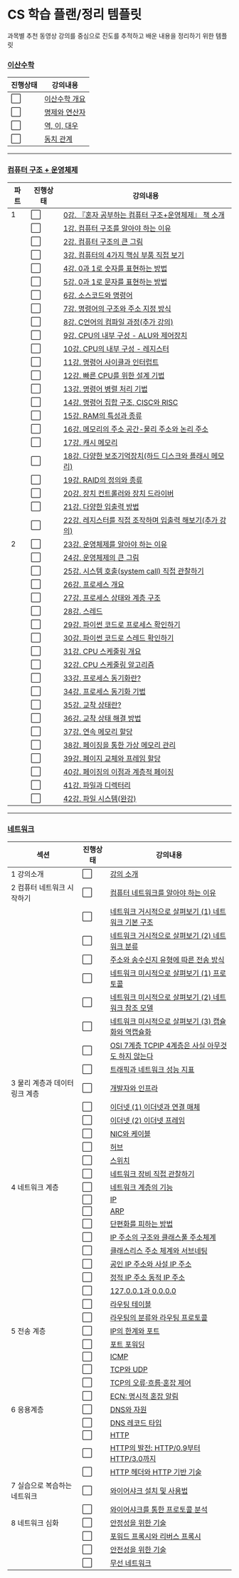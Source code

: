 # CS 학습 플랜/정리 템플릿
과목별 추천 동영상 강의를 중심으로 진도를 추적하고 배운 내용을 정리하기 위한 템플릿

### [이산수학](이산수학)
|진행상태|강의내용|
| ------ | ------ | 
| :white_large_square: |[이산수학 개요](이산수학/이산수학-개요.md) |
| :white_large_square: |[명제와 연산자](이산수학/명제와-연산자.md) |
| :white_large_square: |[역, 이, 대우](이산수학/역-이-대우.md) |
| :white_large_square: |[동치 관계](이산수학/동치-관계.md) |

---

### [컴퓨터 구조 + 운영체제](컴퓨터구조+운영체제)
|파트|진행상태|강의내용|
| ------ | ------ | ------ |
|1| :white_large_square: | [0강. 『혼자 공부하는 컴퓨터 구조+운영체제』 책 소개](컴퓨터구조+운영체제/0강-책-소개.md) |
| | :white_large_square: | [1강. 컴퓨터 구조를 알아야 하는 이유](컴퓨터구조+운영체제/1강-컴퓨터-구조를-알아야-하는-이유.md) |
| | :white_large_square: | [2강. 컴퓨터 구조의 큰 그림](컴퓨터구조+운영체제/2강-컴퓨터-구조의-큰-그림.md) |
| | :white_large_square: | [3강. 컴퓨터의 4가지 핵심 부품 직접 보기](컴퓨터구조+운영체제/3강-컴퓨터의-4가지-핵심-부품-직접-보기.md) |
| | :white_large_square: | [4강. 0과 1로 숫자를 표현하는 방법](컴퓨터구조+운영체제/4강-0과-1로-숫자를-표현하는-방법.md) |
| | :white_large_square: | [5강. 0과 1로 문자를 표현하는 방법](컴퓨터구조+운영체제/5강-0과-1로-문자를-표현하는-방법.md) |
| | :white_large_square: | [6강. 소스코드와 명령어](컴퓨터구조+운영체제/6강-소스코드와-명령어.md) |
| | :white_large_square: | [7강. 명령어의 구조와 주소 지정 방식](컴퓨터구조+운영체제/7강-명령어의-구조와-주소-지정-방식.md) |
| | :white_large_square: | [8강. C언어의 컴파일 과정(추가 강의)](컴퓨터구조+운영체제/8강-C언어의-컴파일-과정.md) |
| | :white_large_square: | [9강. CPU의 내부 구성 - ALU와 제어장치](컴퓨터구조+운영체제/9강-CPU의-내부-구성-ALU와-제어장치.md) |
| | :white_large_square: | [10강. CPU의 내부 구성 - 레지스터](컴퓨터구조+운영체제/10강-CPU의-내부-구성-레지스터.md) |
| | :white_large_square: | [11강. 명령어 사이클과 인터럽트](컴퓨터구조+운영체제/11강-명령어-사이클과-인터럽트.md) |
| | :white_large_square: | [12강. 빠른 CPU를 위한 설계 기법](컴퓨터구조+운영체제/12강-빠른-CPU를-위한-설계-기법.md) |
| | :white_large_square: | [13강. 명령어 병렬 처리 기법](컴퓨터구조+운영체제/13강-명령어-병렬-처리-기법.md) |
| | :white_large_square: | [14강. 명령어 집합 구조, CISC와 RISC](컴퓨터구조+운영체제/14강-명령어-집합-구조-CISC와-RISC.md) |
| | :white_large_square: | [15강. RAM의 특성과 종류](컴퓨터구조+운영체제/15강-RAM의-특성과-종류.md) |
| | :white_large_square: | [16강. 메모리의 주소 공간-물리 주소와 논리 주소](컴퓨터구조+운영체제/16강-메모리의-주소-공간-물리-주소와-논리-주소.md) |
| | :white_large_square: | [17강. 캐시 메모리](컴퓨터구조+운영체제/17강-캐시-메모리.md) |
| | :white_large_square: | [18강. 다양한 보조기억장치(하드 디스크와 플래시 메모리)](컴퓨터구조+운영체제/18강-다양한-보조기억장치.md) |
| | :white_large_square: | [19강. RAID의 정의와 종류](컴퓨터구조+운영체제/19강-RAID의-정의와-종류.md) |
| | :white_large_square: | [20강. 장치 컨트롤러와 장치 드라이버](컴퓨터구조+운영체제/20강-장치-컨트롤러와-장치-드라이버.md) |
| | :white_large_square: | [21강. 다양한 입출력 방법](컴퓨터구조+운영체제/21강-다양한-입출력-방법.md) |
| | :white_large_square: | [22강. 레지스터를 직접 조작하며 입출력 해보기(추가 강의)](컴퓨터구조+운영체제/22강-레지스터를-직접-조작하며-입출력-해보기.md) |
|2| :white_large_square: | [23강. 운영체제를 알아야 하는 이유](컴퓨터구조+운영체제/23강-운영체제를-알아야-하는-이유.md) |
| | :white_large_square: | [24강. 운영체제의 큰 그림](컴퓨터구조+운영체제/24강-운영체제의-큰-그림.md) |
| | :white_large_square: | [25강. 시스템 호출(system call) 직접 관찰하기](컴퓨터구조+운영체제/25강-시스템-호출-직접-관찰하기.md) |
| | :white_large_square: | [26강. 프로세스 개요](컴퓨터구조+운영체제/26강-프로세스-개요.md) |
| | :white_large_square: | [27강. 프로세스 상태와 계층 구조](컴퓨터구조+운영체제/27강-프로세스-상태와-계층-구조.md) |
| | :white_large_square: | [28강. 스레드](컴퓨터구조+운영체제/28강-스레드.md) |
| | :white_large_square: | [29강. 파이썬 코드로 프로세스 확인하기](컴퓨터구조+운영체제/29강-파이썬-코드로-프로세스-확인하기.md) |
| | :white_large_square: | [30강. 파이썬 코드로 스레드 확인하기](컴퓨터구조+운영체제/30강-파이썬-코드로-스레드-확인하기.md) |
| | :white_large_square: | [31강. CPU 스케줄링 개요](컴퓨터구조+운영체제/31강-CPU-스케줄링-개요.md) |
| | :white_large_square: | [32강. CPU 스케줄링 알고리즘](컴퓨터구조+운영체제/32강-CPU-스케줄링-알고리즘.md) |
| | :white_large_square: | [33강. 프로세스 동기화란?](컴퓨터구조+운영체제/33강-프로세스-동기화란.md) |
| | :white_large_square: | [34강. 프로세스 동기화 기법](컴퓨터구조+운영체제/34강-프로세스-동기화-기법.md) |
| | :white_large_square: | [35강. 교착 상태란?](컴퓨터구조+운영체제/35강-교착-상태란.md) |
| | :white_large_square: | [36강. 교착 상태 해결 방법](컴퓨터구조+운영체제/36강-교착-상태-해결-방법.md) |
| | :white_large_square: | [37강. 연속 메모리 할당](컴퓨터구조+운영체제/37강-연속-메모리-할당.md) |
| | :white_large_square: | [38강. 페이징을 통한 가상 메모리 관리](컴퓨터구조+운영체제/38강-페이징을-통한-가상-메모리-관리.md) |
| | :white_large_square: | [39강. 페이지 교체와 프레임 할당](컴퓨터구조+운영체제/39강-페이지-교체와-프레임-할당.md) |
| | :white_large_square: | [40강. 페이징의 이점과 계층적 페이징](컴퓨터구조+운영체제/40강-페이징의-이점과-계층적-페이징.md) |
| | :white_large_square: | [41강. 파일과 디렉터리](컴퓨터구조+운영체제/41강-파일과-디렉터리.md) |
| | :white_large_square: | [42강. 파일 시스템(완강)](컴퓨터구조+운영체제/42강-파일-시스템.md) |

---

### [네트워크](네트워크)
|섹션|진행상태|강의내용|
| ------ | ------ | ------ |
|1 강의소개| :white_large_square: | [강의 소개](네트워크/강의-소개.md) |
|2 컴퓨터 네트워크 시작하기| :white_large_square: | [컴퓨터 네트워크를 알아야 하는 이유](네트워크/네트워크를-알아야-하는-이유.md) |
| | :white_large_square: | [네트워크 거시적으로 살펴보기 (1) 네트워크 기본 구조](네트워크/네트워크-기본-구조.md) |
| | :white_large_square: | [네트워크 거시적으로 살펴보기 (2) 네트워크 분류](네트워크/네트워크-분류.md) |
| | :white_large_square: | [주소와 송수신지 유형에 따른 전송 방식](네트워크/전송-방식.md) |
| | :white_large_square: | [네트워크 미시적으로 살펴보기 (1) 프로토콜](네트워크/프로토콜.md) |
| | :white_large_square: | [네트워크 미시적으로 살펴보기 (2) 네트워크 참조 모델](네트워크/네트워크-참조-모델.md) |
| | :white_large_square: | [네트워크 미시적으로 살펴보기 (3) 캡슐화와 역캡슐화](네트워크/캡슐화와-역캡슐화.md) |
| | :white_large_square: | [OSI 7계층 TCPIP 4계층은 사실 아무것도 하지 않는다](네트워크/계층-모델.md) |
| | :white_large_square: | [트래픽과 네트워크 성능 지표](네트워크/성능-지표.md) |
|3 물리 계층과 데이터 링크 계층| :white_large_square: | [개발자와 인프라](네트워크/개발자와-인프라.md) |
| | :white_large_square: | [이더넷 (1) 이더넷과 연결 매체](네트워크/이더넷과-연결-매체.md) |
| | :white_large_square: | [이더넷 (2) 이더넷 프레임](네트워크/이더넷-프레임.md) |
| | :white_large_square: | [NIC와 케이블](네트워크/NIC와-케이블.md) |
| | :white_large_square: | [허브](네트워크/허브.md) |
| | :white_large_square: | [스위치](네트워크/스위치.md) |
| | :white_large_square: | [네트워크 장비 직접 관찰하기](네트워크/네트워크-장비-직접-관찰하기.md) |
|4 네트워크 계층| :white_large_square: | [네트워크 계층의 기능](네트워크/네트워크-계층-기능.md) |
| | :white_large_square: | [IP](네트워크/IP.md) |
| | :white_large_square: | [ARP](네트워크/ARP.md) |
| | :white_large_square: | [단편화를 피하는 방법](네트워크/단편화-방지.md) |
| | :white_large_square: | [IP 주소의 구조와 클래스풀 주소체계](네트워크/IP-주소-구조.md) |
| | :white_large_square: | [클래스리스 주소 체계와 서브네팅](네트워크/클래스리스-주소.md) |
| | :white_large_square: | [공인 IP 주소와 사설 IP 주소](네트워크/공인-사설-IP.md) |
| | :white_large_square: | [정적 IP 주소 동적 IP 주소](네트워크/정적-동적-IP.md) |
| | :white_large_square: | [127.0.0.1과 0.0.0.0](네트워크/루프백-주소.md) |
| | :white_large_square: | [라우팅 테이블](네트워크/라우팅-테이블.md) |
| | :white_large_square: | [라우팅의 분류와 라우팅 프로토콜](네트워크/라우팅-프로토콜.md) |
|5 전송 계층| :white_large_square: | [IP의 한계와 포트](네트워크/IP-한계와-포트.md) |
| | :white_large_square: | [포트 포워딩](네트워크/포트-포워딩.md) |
| | :white_large_square: | [ICMP](네트워크/ICMP.md) |
| | :white_large_square: | [TCP와 UDP](네트워크/TCP-UDP.md) |
| | :white_large_square: | [TCP의 오류·흐름·혼잡 제어](네트워크/TCP-제어.md) |
| | :white_large_square: | [ECN: 명시적 혼잡 알림](네트워크/ECN.md) |
|6 응용계층| :white_large_square: | [DNS와 자원](네트워크/DNS.md) |
| | :white_large_square: | [DNS 레코드 타입](네트워크/DNS-레코드.md) |
| | :white_large_square: | [HTTP](네트워크/HTTP.md) |
| | :white_large_square: | [HTTP의 발전: HTTP/0.9부터 HTTP/3.0까지](네트워크/HTTP-발전) |
| | :white_large_square: | [HTTP 헤더와 HTTP 기반 기술](네트워크/HTTP-헤더.md) |
|7 실습으로 복습하는 네트워크| :white_large_square: | [와이어샤크 설치 및 사용법](네트워크/와이어샤크-설치.md) |
| | :white_large_square: | [와이어샤크를 통한 프로토콜 분석](네트워크/프로토콜-분석.md) |
|8 네트워크 심화| :white_large_square: | [안정성을 위한 기술](네트워크/안정성-기술.md) |
| | :white_large_square: | [포워드 프록시와 리버스 프록시](네트워크/프록시.md) |
| | :white_large_square: | [안전성을 위한 기술](네트워크/안전성-기술.md) |
| | :white_large_square: | [무선 네트워크](네트워크/무선-네트워크.md) |

